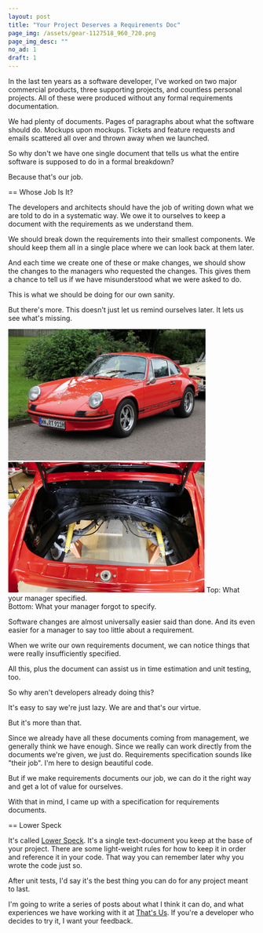 ```yaml
---
layout: post
title: "Your Project Deserves a Requirements Doc"
page_img: /assets/gear-1127518_960_720.png
page_img_desc: ""
no_ad: 1
draft: 1
---
```


In the last ten years as a software developer, I've worked on two major commercial products, three supporting projects, and countless personal projects. All of these were produced without any formal requirements documentation.

We had plenty of documents. Pages of paragraphs about what the software should do. Mockups upon mockups. Tickets and feature requests and emails scattered all over and thrown away when we launched.

So why don't we have one single document that tells us what the entire software is supposed to do in a formal breakdown?

Because that's our job.

== Whose Job Is It?

The developers and architects should have the job of writing down what we are told to do in a systematic way. We owe it to ourselves to keep a document with the requirements as we understand them.

We should break down the requirements into their smallest components. We should keep them all in a single place where we can look back at them later.

And each time we create one of these or make changes, we should show the changes to the managers who requested the changes. This gives them a chance to tell us if we have misunderstood what we were asked to do.

This is what we should be doing for our own sanity.

But there's more. This doesn't just let us remind ourselves later. It lets us see what's missing.

<div class="illustration small">
    <img src="/assets/porsche-outside.png" /><br />
    <img src="/assets/porsche-inside.png" />
    Top: What your manager specified.<br />
    Bottom: What your manager forgot to specify.
</div>

Software changes are almost universally easier said than done. And its even easier for a manager to say too little about a requirement.

When we write our own requirements document, we can notice things that were really insufficiently specified.

All this, plus the document can assist us in time estimation and unit testing, too.

So why aren't developers already doing this?

It's easy to say we're just lazy. We are and that's our virtue.

But it's more than that.

Since we already have all these documents coming from management, we generally think we have enough. Since we really can work directly from the documents we're given, we just do. Requirements specification sounds like "their job". I'm here to design beautiful code.

But if we make requirements documents our job, we can do it the right way and get a lot of value for ourselves.

With that in mind, I came up with a specification for requirements documents.

== Lower Speck

It's called <a href="http://www.lowerspeck.org/">Lower Speck</a>. It's a single text-document you keep at the base of your project. There are some light-weight rules for how to keep it in order and reference it in your code. That way you can remember later why you wrote the code just so.

After unit tests, I'd say it's the best thing you can do for any project meant to last.

I'm going to write a series of posts about what I think it can do, and what experiences we have working with it at <a href="http://thatsus.com/">That's Us</a>. If you're a developer who decides to try it, I want your feedback.

